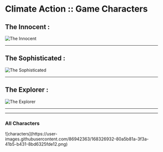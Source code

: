 # Climate Action :: Game Characters


<h2> The Innocent : </h2>

![The Innocent](https://user-images.githubusercontent.com/86942363/166801733-3039a88e-cb56-49b2-8acc-b5f2e8bea482.png)

<hr>

<h2> The Sophisticated : </h2>

![The Sophisticated](https://user-images.githubusercontent.com/86942363/166952850-ce7137fd-3ce2-404f-af45-27f425765d2c.png)

<hr>

<h2> The Explorer : </h2>

![The Explorer](https://user-images.githubusercontent.com/86942363/168325226-81ebbe6e-5c9b-4104-bf30-0a1da3881802.png)

<hr>
<hr>

<h3> All Characters </h3>
![characters](https://user-images.githubusercontent.com/86942363/168326932-80a5b81a-3f3a-41b5-b431-8bd6325fde12.png)
